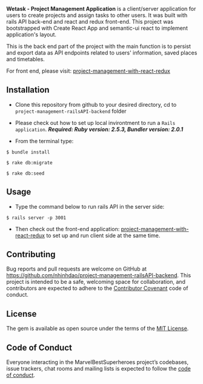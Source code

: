 **Wetask - Project Management Application** is a client/server application for users to create projects and assign tasks to other users. It was built with rails API back-end and react and redux front-end. This project was bootstrapped with Create React App and semantic-ui react to implement application's layout.

This is the back end part of the project with the main function is to persist and export data as API endpoints related to users' information, saved places and timetables.

For front end, please visit: [project-management-with-react-redux](https://github.com/nhinhdao/project-management-with-react-redux)


## Installation

- Clone this repository from github to your desired directory, cd to ```project-management-railsAPI-backend``` folder
- Please check out how to set up local invirontment to run a ```Rails application```. 
***Required: Ruby version: 2.5.3, Bundler version: 2.0.1***

- From the terminal type:
```
$ bundle install
```
```
$ rake db:migrate
```
```
$ rake db:seed
```

## Usage

- Type the command below to run rails API in the server side:
```
$ rails server -p 3001
```
-  Then check out the front-end application: [project-management-with-react-redux](https://github.com/nhinhdao/project-management-with-react-redux) to set up and run client side at the same time.


## Contributing

Bug reports and pull requests are welcome on GitHub at https://github.com/nhinhdao/project-management-railsAPI-backend. This project is intended to be a safe, welcoming space for collaboration, and contributors are expected to adhere to the [Contributor Covenant](http://contributor-covenant.org) code of conduct.

## License

The gem is available as open source under the terms of the [MIT License](https://opensource.org/licenses/MIT).

## Code of Conduct

Everyone interacting in the MarvelBestSuperheroes project’s codebases, issue trackers, chat rooms and mailing lists is expected to follow the [code of conduct](https://github.com/[nhinhdao]/sinatra-messages-transfer-project/blob/master/CODE_OF_CONDUCT.md).
